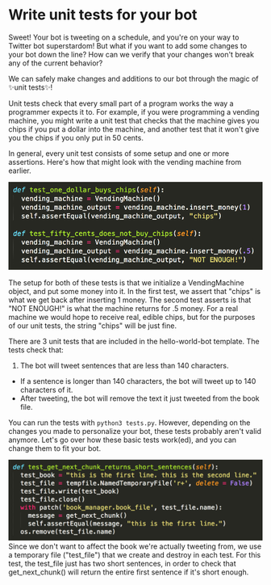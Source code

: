 # Write unit tests for your bot

Sweet! Your bot is tweeting on a schedule, and you're on your way to Twitter bot superstardom! But what if you want to add some changes to your bot down the line? How can we verify that your changes won't break any of the current behavior?

We can safely make changes and additions to our bot through the magic of ✨unit tests✨!

Unit tests check that every small part of a program works the way a programmer expects it to. For example, if you were programming a vending machine, you might write a unit test that checks that the machine gives you chips if you put a dollar into the machine, and another test that it won't give you the chips if you only put in 50 cents. 

In general, every unit test consists of some setup and one or more assertions. Here's how that might look with the vending machine from earlier.

<img src="Screen Shot 2016-07-13 at 12.12.43 AM.png">

The setup for both of these tests is that we initialize a VendingMachine object, and put some money into it. In the first test, we assert that "chips" is what we get back after inserting 1 money. The second test asserts is that "NOT ENOUGH!" is what the machine returns for .5 money. For a real machine we would hope to receive real, edible chips, but for the purposes of our unit tests, the string "chips" will be just fine.

There are 3 unit tests that are included in the hello-world-bot template. The tests check that:
1. The bot will tweet sentences that are less than 140 characters.
* If a sentence is longer than 140 characters, the bot will tweet up to 140 characters of it.
* After tweeting, the bot will remove the text it just tweeted from the book file.

You can run the tests with ```python3 tests.py```. However, depending on the changes you made to personalize your bot, these tests probably aren't valid anymore. Let's go over how these basic tests work(ed), and you can change them to fit your bot.

<img src="Screen Shot 2016-07-12 at 11.46.02 PM.png">
Since we don't want to affect the book we're actually tweeting from, we use a temporary file ("test_file") that we create and destroy in each test. For this test, the test_file just has two short sentences, in order to check that get_next_chunk() will return the entire first sentence if it's short enough.

